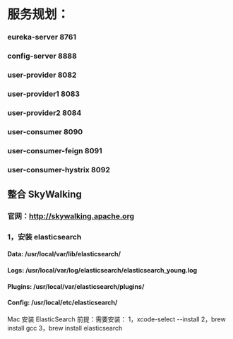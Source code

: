 # 服务规划：
### eureka-server         8761
### config-server         8888

### user-provider         8082
### user-provider1        8083
### user-provider2        8084

### user-consumer         8090
### user-consumer-feign   8091
### user-consumer-hystrix 8092

## 整合 SkyWalking
### 官网：http://skywalking.apache.org

### 1，安装 elasticsearch
#### Data:    /usr/local/var/lib/elasticsearch/
#### Logs:    /usr/local/var/log/elasticsearch/elasticsearch_young.log
#### Plugins: /usr/local/var/elasticsearch/plugins/
#### Config:  /usr/local/etc/elasticsearch/



Mac 安装 ElasticSearch
前提：需要安装：
1，xcode-select --install
2，brew install gcc
3，brew install elasticsearch